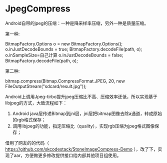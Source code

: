 # JpegCompress

Android自带的jpeg的压缩：一种是降采样率压缩，另外一种是质量压缩。

第一种:

 BitmapFactory.Options o = new BitmapFactory.Options();
 o.inJustDecodeBounds = true;
 BitmapFactory.decodeFile(path, o);
 o.inSampleSize=自己计算
 o.inJustDecodeBounds = false;
 BitmapFactory.decodeFile(path, o);


第二种:

bitmap.compress(Bitmap.CompressFormat.JPEG, 20, new FileOutputStream("sdcard/result.jpg"));

Android上调用Jpeg-tirbo提升jpeg压缩比不高、压缩效率还低，所以实现基于libjpeg的方式，大致流程如下：
1. Android java层传递Bitmap到jni层，jni层把bitmap图像去除a通道，转成原始的rgb格式保存；
2. 调用libjpeg的功能，指定压缩比（quality），实现rgb压缩为jpeg格式图像保存；

借用了网友的的代码（ https://github.com/skcodestack/StoneImageCompress-Demo ），改了下，实现了aar，方便做更多修改提供接口给内部其他项目组使用。
